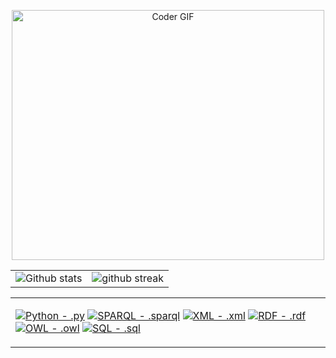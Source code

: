 

<p align="center">
<a href="#"><img src="https://media.giphy.com/media/SWoSkN6DxTszqIKEqv/giphy.gif" alt="Coder GIF" width="500" height="400"></a>
</p>



|                                                                                                           |                                                                                      |
| --------------------------------------------------------------------------------------------------------- | ------------------------------------------------------------------------------------ |
| ![Github stats](https://github-readme-stats.vercel.app/api?username=matteoLorenzini&show_icons=true&locale=en) | ![github streak](https://github-readme-streak-stats.herokuapp.com/?user=matteoLorenzini&) |

<table style="border: none">
  <tr>
  <td width="50%" valign="top">


[![Python - .py](https://img.shields.io/badge/Python-.py-2ea44f)](https://) [![SPARQL - .sparql](https://img.shields.io/badge/SPARQL-.sparql-blue)](https://) [![XML - .xml](https://img.shields.io/badge/XML-.xml-blue)](https://) [![RDF - .rdf](https://img.shields.io/badge/RDF-.rdf-blue)](https://) [![OWL - .owl](https://img.shields.io/badge/OWL-.owl-blue)](https://) [![SQL - .sql](https://img.shields.io/badge/SQL-.sql-orange)](https://)
